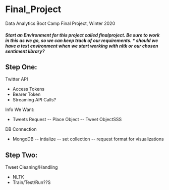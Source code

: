 # Final_Project
Data Analytics Boot Camp Final Project, Winter 2020

##### Start an Environment for this project called finalproject.  Be sure to work in this as we go, so we can keep track of our requirements. * should we have a text environment when we start working with nltk or our chosen sentiment library?


## Step One:
Twitter API
* Access Tokens
* Bearer Token
* Streaming API Calls?

Info We Want:
* Tweets Request
    -- Place Object
    -- Tweet ObjectSSS

DB Connection
* MongoDB
 -- intialize
 -- set collection
 -- request format for visualizations

 ## Step Two:
 Tweet Cleaning/Handling
 * NLTK
 * Train/Test/Run??S

 <!-- ## Step Three:
 Build Framework for WebApp -->

